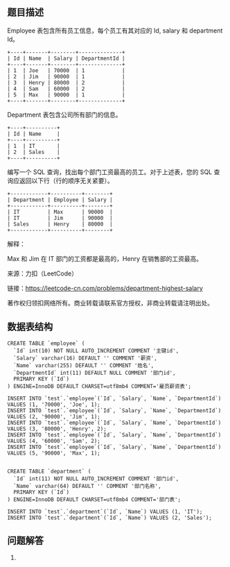 ## 题目描述

Employee 表包含所有员工信息，每个员工有其对应的 Id, salary 和 department Id。

```
+----+-------+--------+--------------+
| Id | Name  | Salary | DepartmentId |
+----+-------+--------+--------------+
| 1  | Joe   | 70000  | 1            |
| 2  | Jim   | 90000  | 1            |
| 3  | Henry | 80000  | 2            |
| 4  | Sam   | 60000  | 2            |
| 5  | Max   | 90000  | 1            |
+----+-------+--------+--------------+
```

Department 表包含公司所有部门的信息。

```
+----+----------+
| Id | Name     |
+----+----------+
| 1  | IT       |
| 2  | Sales    |
+----+----------+
```

编写一个 SQL 查询，找出每个部门工资最高的员工。对于上述表，您的 SQL 查询应返回以下行（行的顺序无关紧要）。

```
+------------+----------+--------+
| Department | Employee | Salary |
+------------+----------+--------+
| IT         | Max      | 90000  |
| IT         | Jim      | 90000  |
| Sales      | Henry    | 80000  |
+------------+----------+--------+
```

解释：

Max 和 Jim 在 IT 部门的工资都是最高的，Henry 在销售部的工资最高。

来源：力扣（LeetCode）

链接：https://leetcode-cn.com/problems/department-highest-salary

著作权归领扣网络所有。商业转载请联系官方授权，非商业转载请注明出处。

## 数据表结构

```
CREATE TABLE `employee` (
  `Id` int(10) NOT NULL AUTO_INCREMENT COMMENT '主键id',
  `Salary` varchar(16) DEFAULT '' COMMENT '薪资',
  `Name` varchar(255) DEFAULT '' COMMENT '姓名',
  `DepartmentId` int(11) DEFAULT NULL COMMENT '部门id',
  PRIMARY KEY (`Id`)
) ENGINE=InnoDB DEFAULT CHARSET=utf8mb4 COMMENT='雇员薪资表';

INSERT INTO `test`.`employee`(`Id`, `Salary`, `Name`, `DepartmentId`) VALUES (1, '70000', 'Joe', 1);
INSERT INTO `test`.`employee`(`Id`, `Salary`, `Name`, `DepartmentId`) VALUES (2, '90000', 'Jim', 1);
INSERT INTO `test`.`employee`(`Id`, `Salary`, `Name`, `DepartmentId`) VALUES (3, '80000', 'Henry', 2);
INSERT INTO `test`.`employee`(`Id`, `Salary`, `Name`, `DepartmentId`) VALUES (4, '60000', 'Sam', 2);
INSERT INTO `test`.`employee`(`Id`, `Salary`, `Name`, `DepartmentId`) VALUES (5, '90000', 'Max', 1);


CREATE TABLE `department` (
  `Id` int(11) NOT NULL AUTO_INCREMENT COMMENT '部门id',
  `Name` varchar(64) DEFAULT '' COMMENT '部门名称',
  PRIMARY KEY (`Id`)
) ENGINE=InnoDB DEFAULT CHARSET=utf8mb4 COMMENT='部门表';

INSERT INTO `test`.`department`(`Id`, `Name`) VALUES (1, 'IT');
INSERT INTO `test`.`department`(`Id`, `Name`) VALUES (2, 'Sales');

```

## 问题解答

1. 


